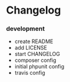 # Changelog

### development

- create README
- add LICENSE
- start CHANGELOG
- composer config
- initial phpunit config
- travis config
